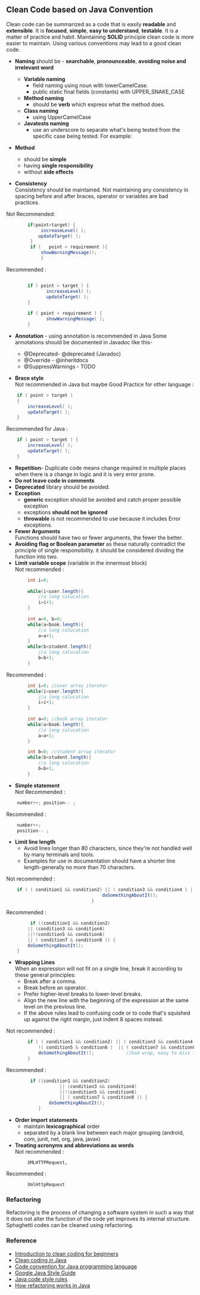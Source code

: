 ﻿


## Clean Code based on Java Convention
Clean code can be summarized as a code that is easily **readable** and **extensible**. It is **focused**, **simple**, **easy to understand**, **testable**. It is a matter of practice and habit. Maintaining **SOLID** principle clean code is more easier to maintain. Using various conventions may lead to a good clean code.  
- **Naming** should be - **searchable**, **pronounceable**, **avoiding noise and irrelevant word**
	- **Variable naming**
		- field naming using noun with lowerCamelCase.
		- public static final fields (constants) with UPPER_SNAKE_CASE
	- **Method naming**
		-  should be **verb** which express what the method does.
	- **Class naming**
		- using UpperCamelCase
	- **Javatests naming**
		- use an underscore to separate what's being tested from the specific case being tested. For example:
		
- **Method**
	- should be **simple**
	- having **single responsibility**
	- without **side effects**
		
- **Consistency**  
Consistency should be maintained. Not maintaining any consistency in spacing before and after braces, operator or variables are bad practices.  

Not Recommended:
```java
	    if(point>target) {
	    	 increaseLevel( );
	        updateTarget( );
	     }
	     if	(	point < requirement	){
		     showWarningMessage(); 
		     }
```		     
Recommended :
```java	

	    if ( point > target ) {
	    	   increaseLevel( );
	    	   updateTarget( );
	    }
	    
	    if ( point < requirement ) {
	    	   showWarningMessage( ); 
	    }
```

- **Annotation** - using annotation is recommended in Java
Some annotations should be documented in Javadoc like this-
	- @Deprecated- @deprecated (Javadoc)
	- @Override - @inheritdocs
	- @SuppressWarnings - TODO
	
- **Brace style**  
Not recommended in Java but maybe Good Practice for other language :			
```java
	if ( point > target ) 
	{
		increaseLevel( );
		updateTarget( );
	}
```
Recommended for Java :

```java
	if ( point > target ) {
		increaseLevel( );
		updateTarget( );
	}
```

- **Repetition**- Duplicate code means change required in multiple places when there is a change in logic and it is very error prone.
- **Do not leave code in comments**
- **Deprecated** library should be avoided.
-  **Exception**
	- **generic** exception should be avoided and catch proper possible exception
	- exceptions **should not be ignored**
	- **throwable** is not recommended to use because it includes Error exceptions.
- **Fewer Arguments**  
Functions should have two or fewer arguments, the fewer the better. 
- **Avoiding flag or Boolean parameter** as these naturally contradict the principle of single responsibility. it should be considered dividing the function into two.
- **Limit variable scope** (variable in the innermost block)  
Not recommended :

```java
	    int i=0;
	    
	    while(i<user.length){
	    	//a long calucation
	    	i=i+1;
	    }
	    
	    int a=0, b=0;
	    while(a<book.length){
	    	//a long calucation
	    	a=a+1;
	    }
	    while(b<student.length){
	    	//a long calucation
	    	b=b+1;
	    }
```

Recommended :		
	    
```java
	    int i=0; //user array iterator
	    while(i<user.length){
	    	//a long calucation
	    	i=i+1;
	    }
	    
	    int a=0; //book array iterator
	    while(a<book.length){
	    	//a long calucation
	    	a=a+1;
	    }

	    int b=0; //student array iterator
	    while(b<student.length){
	    	//a long calucation
	    	b=b+1;
	    }
```
- **Simple statement**  
Not Recommended :
```java
	number++; position-- ;
```

Recommended :
```java
	number++; 
	position-- ; 
```

- **Limit line length**
	- Avoid lines longer than 80 characters, since they're not handled well by many terminals and tools.
	- Examples for use in documentation should have a shorter line length-generally no more than 70 characters.

Not recommended :
```java		
	if ( ( condition1 && condition2) || ( condition3 && condition4 ) || !( condition5 & condition6 )  || ( condition7 && condition8 ) ) { 
					        	    doSomethingAboutIt();          
					        	}	
```	
	

Recommended : 
```java
	     if ((condition1 && condition2)
		|| (condition3 && condition4)
		||!(condition5 && condition6)
		|| ( condition7 & condition8 )) {
	    doSomethingAboutIt();
	} 
```
- **Wrapping Lines**  
When an expression will not fit on a single line, break it according to these general principles:
	- Break after a comma.
	- Break before an operator.
	- Prefer higher-level breaks to lower-level breaks.
	- Align the new line with the beginning of the expression at the same level on the previous line.
	- If the above rules lead to confusing code or to code that's squished up against the right margin, just indent 8 spaces instead.

Not recommended :
```java
		if ( ( condition1 && condition2) || ( condition3 && condition4 ) || 
			!( condition5 & condition6 )  || ( condition7 && condition8 ) ) { 
		    doSomethingAboutIt();            //bad wrap, easy to miss this line
		} 
```
Recommended : 
```java
	     if ((condition1 && condition2)
	                || (condition3 && condition4)
	                ||!(condition5 && condition6)
	                || ( condition7 & condition8 )) {
	            doSomethingAboutIt();
	        } 
```

- **Order import statements**
	- maintain **lexicographical** order
	- separated by a blank line between each major grouping (android, com,  junit, net, org, java,  javax)
- **Treating acronyms and abbreviations as words**   
Not recommended :
```
	    XMLHTTPRequest,
```
Recommended :
```
	    XmlHttpRequest 
```

### Refactoring
Refactoring is the process of changing a software system in such a way that it does not alter the function of the code yet improves its internal structure. Sphaghetti codes can be cleaned using refactoring.

### Reference
- [Introduction to clean coding for beginners](https://www.freecodecamp.org/news/clean-coding-for-beginners/)
- [Clean coding in Java](https://www.baeldung.com/java-clean-code#:~:text=Broadly,%20clean%20code%20can%20be,tutorial%20how%20this%20builds%20up.)
- [Code convention for Java programming language](https://source.android.com/setup/contribute/code-style#define-fields-in-standard-places)
- [Google Java Style Guide](https://google.github.io/styleguide/javaguide.html)
- [Java code style rules](https://source.android.com/setup/contribute/code-style#define-fields-in-standard-places)
- [How refactoring works in Java](https://codegym.cc/groups/posts/196-how-refactoring-works-in-java) 

